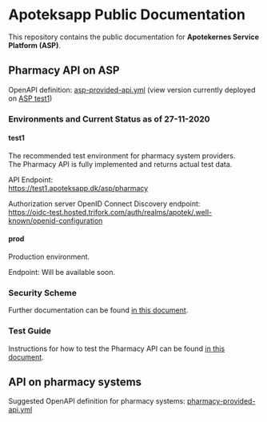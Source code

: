 # Apoteksapp Public Documentation

This repository contains the public documentation for **Apotekernes Service Platform (ASP)**.

## Pharmacy API on ASP
 
OpenAPI definition: [asp-provided-api.yml](asp-provided-api.yml) (view version currently deployed on [ASP test1](https://test1.apoteksapp.dk/asp/pharmacy/swagger-ui/))

### Environments and Current Status as of 27-11-2020

#### test1

The recommended test environment for pharmacy system providers.\
The Pharmacy API is fully implemented and returns actual test data.

API Endpoint:\
https://test1.apoteksapp.dk/asp/pharmacy

Authorization server OpenID Connect Discovery endpoint:\
https://oidc-test.hosted.trifork.com/auth/realms/apotek/.well-known/openid-configuration

#### prod

Production environment.

Endpoint: Will be available soon.

### Security Scheme

Further documentation can be found [in this document](./SECURITY-SCHEME.md).

### Test Guide

Instructions for how to test the Pharmacy API can be found [in this document](./TEST-GUIDE.md). 

## API on pharmacy systems

Suggested OpenAPI definition for pharmacy systems: [pharmacy-provided-api.yml](pharmacy-provided-api.yml)

